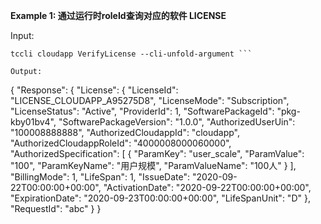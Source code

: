 **Example 1: 通过运行时roleId查询对应的软件 LICENSE**



Input: 

```
tccli cloudapp VerifyLicense --cli-unfold-argument ```

Output: 
```
{
    "Response": {
        "License": {
            "LicenseId": "LICENSE_CLOUDAPP_A95275D8",
            "LicenseMode": "Subscription",
            "LicenseStatus": "Active",
            "ProviderId": 1,
            "SoftwarePackageId": "pkg-kby01bv4",
            "SoftwarePackageVersion": "1.0.0",
            "AuthorizedUserUin": "100008888888",
            "AuthorizedCloudappId": "cloudapp",
            "AuthorizedCloudappRoleId": "4000008000060000",
            "AuthorizedSpecification": [
                {
                    "ParamKey": "user_scale",
                    "ParamValue": "100",
                    "ParamKeyName": "用户规模",
                    "ParamValueName": "100人"
                }
            ],
            "BillingMode": 1,
            "LifeSpan": 1,
            "IssueDate": "2020-09-22T00:00:00+00:00",
            "ActivationDate": "2020-09-22T00:00:00+00:00",
            "ExpirationDate": "2020-09-23T00:00:00+00:00",
            "LifeSpanUnit": "D"
        },
        "RequestId": "abc"
    }
}
```

